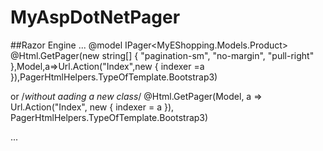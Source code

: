# MyAspDotNetPager
##Razor Engine
...
@model IPager<MyEShopping.Models.Product>
 @Html.GetPager(new string[] { "pagination-sm", "no-margin", "pull-right" },Model,a=>Url.Action("Index",new { indexer =a  }),PagerHtmlHelpers.TypeOfTemplate.Bootstrap3)
 
 or /*without aading a new class*/
   @Html.GetPager(Model, a => Url.Action("Index", new { indexer = a }), PagerHtmlHelpers.TypeOfTemplate.Bootstrap3)


...
